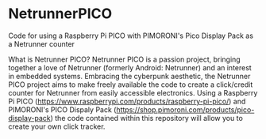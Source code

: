 # NetrunnerPICO
Code for using a Raspberry Pi PICO with PIMORONI's Pico Display Pack as a Netrunner counter

What is Netrunner PICO?
Netrunner PICO is a passion project, bringing together a love of Netrunner (formerly Android: Netrunner) and an interest in embedded systems. Embracing the cyberpunk aesthetic, the Netrunner PICO project aims to make freely available the code to create a click/credit counter for Netrunner from easily accessible electronics. Using a Raspberry Pi PICO (https://www.raspberrypi.com/products/raspberry-pi-pico/) and PIMORONI's PICO Dispaly Pack (https://shop.pimoroni.com/products/pico-display-pack) the code contained within this repository will allow you to create your own click tracker.
